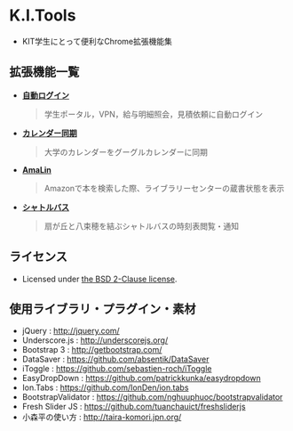 # K.I.Tools
- KIT学生にとって便利なChrome拡張機能集

## 拡張機能一覧
- **[自動ログイン](https://chrome.google.com/webstore/detail/kit-%E8%87%AA%E5%8B%95%E3%83%AD%E3%82%B0%E3%82%A4%E3%83%B3/dpldfhjnkmhginfhfifinhfgdggdonbm)**
    > 学生ポータル，VPN，給与明細照会，見積依頼に自動ログイン

- **[カレンダー同期](https://chrome.google.com/webstore/detail/kit-%E3%82%AB%E3%83%AC%E3%83%B3%E3%83%80%E3%83%BC/gomopbblpljlcpohemgckafbifhmmejn)**
    > 大学のカレンダーをグーグルカレンダーに同期

- **[AmaLin](https://chrome.google.com/webstore/detail/kit-%E3%82%A2%E3%83%9E%E3%83%AA%E3%83%B3/ennglmpklflipgaaofhmcckfhjanblej)**
    > Amazonで本を検索した際、ライブラリーセンターの蔵書状態を表示

- **[シャトルバス](https://chrome.google.com/webstore/detail/kit-%E3%82%B7%E3%83%A3%E3%83%88%E3%83%AB%E3%83%90%E3%82%B9/kfnnajflenpohiclcfglbegfnfpcneba)**
    > 扇が丘と八束穂を結ぶシャトルバスの時刻表閲覧・通知

## ライセンス
- Licensed under [the BSD 2-Clause license](https://github.com/tknhs/K.I.Tools/blob/master/LICENSE).

## 使用ライブラリ・プラグイン・素材
- jQuery             : http://jquery.com/
- Underscore.js      : http://underscorejs.org/
- Bootstrap 3        : http://getbootstrap.com/
- DataSaver          : https://github.com/absentik/DataSaver
- iToggle            : https://github.com/sebastien-roch/iToggle
- EasyDropDown       : https://github.com/patrickkunka/easydropdown
- Ion.Tabs           : https://github.com/IonDen/ion.tabs
- BootstrapValidator : https://github.com/nghuuphuoc/bootstrapvalidator
- Fresh Slider JS    : https://github.com/tuanchauict/freshsliderjs
- 小森平の使い方     : http://taira-komori.jpn.org/
